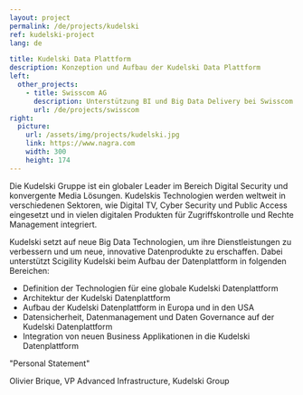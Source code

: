 ```yaml
---
layout: project
permalink: /de/projects/kudelski
ref: kudelski-project
lang: de

title: Kudelski Data Plattform
description: Konzeption und Aufbau der Kudelski Data Plattform
left:
  other_projects:
    - title: Swisscom AG
      description: Unterstützung BI und Big Data Delivery bei Swisscom
      url: /de/projects/swisscom
right:
  picture:
    url: /assets/img/projects/kudelski.jpg
    link: https://www.nagra.com
    width: 300
    height: 174
---
```


Die Kudelski Gruppe ist ein globaler Leader im Bereich Digital Security und konvergente Media Lösungen. Kudelskis Technologien werden weltweit in verschiedenen Sektoren, wie Digital TV, Cyber Security und Public Access  eingesetzt und in vielen digitalen Produkten für Zugriffskontrolle und Rechte Management integriert.

Kudelski setzt auf neue Big Data Technologien, um ihre Dienstleistungen zu verbessern und um neue, innovative Datenprodukte zu erschaffen. Dabei unterstützt Scigility Kudelski beim Aufbau der Datenplattform in folgenden Bereichen:

* Definition der Technologien für eine globale Kudelski Datenplattform
* Architektur der Kudelski Datenplattform
* Aufbau der Kudelski Datenplattform in Europa und in den USA
* Datensicherheit, Datenmanagement und Daten Governance auf der Kudelski Datenplattform
* Integration von neuen Business Applikationen in die Kudelski Datenplattform

"Personal Statement"

Olivier Brique, VP Advanced Infrastructure, Kudelski Group
